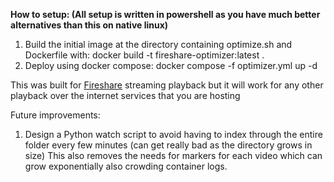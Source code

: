 **How to setup:
(All setup is written in powershell as you have much better alternatives than this on native linux)**
1. Build the initial image at the directory containing optimize.sh and Dockerfile with: docker build -t fireshare-optimizer:latest .
2. Deploy using docker compose: docker compose -f optimizer.yml up -d

This was built for [Fireshare](https://github.com/ShaneIsrael/fireshare) streaming playback but it will work for any other playback over the internet services that you are hosting

Future improvements:
1. Design a Python watch script to avoid having to index through the entire folder every few minutes (can get really bad as the directory grows in size) This also removes the needs for markers for each video which can grow exponentially also crowding container logs.

